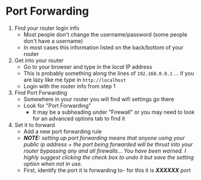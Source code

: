 # Port Forwarding
1. Find your router login info
   * Most people don't change the username/password (some people don't have a username)
   * In most cases this information listed on the back/bottom of your router
2. Get into your router
   * Go to your browser and type in the *local* IP address
   * This is probably something along the lines of `192.168.0.0.1` ... if you are lazy like me type in `http://localhost`
   * Login with the router info from step 1
3. Find Port Forwarding
   * Somewhere in your router you will find wifi settings go there
   * Look for "Port Forwarding"
     * It may be a subheading under "Firewall" or you may need to look for an advanced options tab to find it
4. Set it to forward
   * Add a new port forwarding rule
   * ***NOTE:** setting up port forwarding means that anyone using your public ip address + the port being forwarded will be thrust into your router bypassing any and all firewalls... You have been warned. I highly suggest clicking the check box to undo it but save the setting option when not in use.*
   * First, identify the port it is forwarding to- for this it is ***XXXXXX*** port
